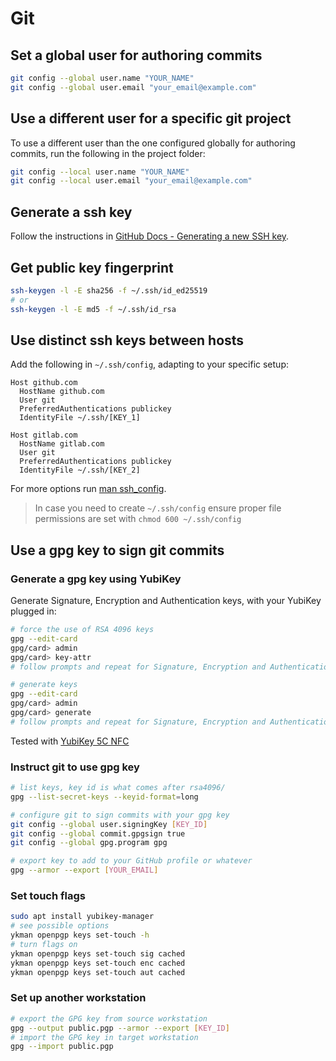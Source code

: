 # Git

## Set a global user for authoring commits

```sh
git config --global user.name "YOUR_NAME"
git config --global user.email "your_email@example.com"
```

## Use a different user for a specific git project

To use a different user than the one configured globally for authoring commits, run the following in the project folder:
```sh
git config --local user.name "YOUR_NAME"
git config --local user.email "your_email@example.com"
```

## Generate a ssh key

Follow the instructions in [GitHub Docs - Generating a new SSH key](https://docs.github.com/en/github/authenticating-to-github/connecting-to-github-with-ssh/generating-a-new-ssh-key-and-adding-it-to-the-ssh-agent#generating-a-new-ssh-key).

## Get public key fingerprint

```bash
ssh-keygen -l -E sha256 -f ~/.ssh/id_ed25519
# or
ssh-keygen -l -E md5 -f ~/.ssh/id_rsa
```

## Use distinct ssh keys between hosts

Add the following in `~/.ssh/config`, adapting to your specific setup:
```text
Host github.com
  HostName github.com
  User git
  PreferredAuthentications publickey
  IdentityFile ~/.ssh/[KEY_1]

Host gitlab.com
  HostName gitlab.com
  User git
  PreferredAuthentications publickey
  IdentityFile ~/.ssh/[KEY_2]
```

For more options run [man ssh_config](https://linux.die.net/man/5/ssh_config).

> In case you need to create `~/.ssh/config` ensure proper file permissions are set with `chmod 600 ~/.ssh/config`

## Use a gpg key to sign git commits

### Generate a gpg key using YubiKey

Generate Signature, Encryption and Authentication keys, with your YubiKey plugged in:
```sh
# force the use of RSA 4096 keys
gpg --edit-card
gpg/card> admin
gpg/card> key-attr
# follow prompts and repeat for Signature, Encryption and Authentication keys

# generate keys
gpg --edit-card
gpg/card> admin
gpg/card> generate
# follow prompts and repeat for Signature, Encryption and Authentication keys
```

Tested with [YubiKey 5C NFC](https://www.yubico.com/co/product/yubikey-5c-nfc/)

### Instruct git to use gpg key

```sh
# list keys, key id is what comes after rsa4096/
gpg --list-secret-keys --keyid-format=long

# configure git to sign commits with your gpg key
git config --global user.signingKey [KEY_ID]
git config --global commit.gpgsign true
git config --global gpg.program gpg

# export key to add to your GitHub profile or whatever
gpg --armor --export [YOUR_EMAIL]
```

### Set touch flags

```sh
sudo apt install yubikey-manager
# see possible options
ykman openpgp keys set-touch -h
# turn flags on
ykman openpgp keys set-touch sig cached
ykman openpgp keys set-touch enc cached
ykman openpgp keys set-touch aut cached
```

### Set up another workstation

```sh
# export the GPG key from source workstation
gpg --output public.pgp --armor --export [KEY_ID]
# import the GPG key in target workstation
gpg --import public.pgp
```
